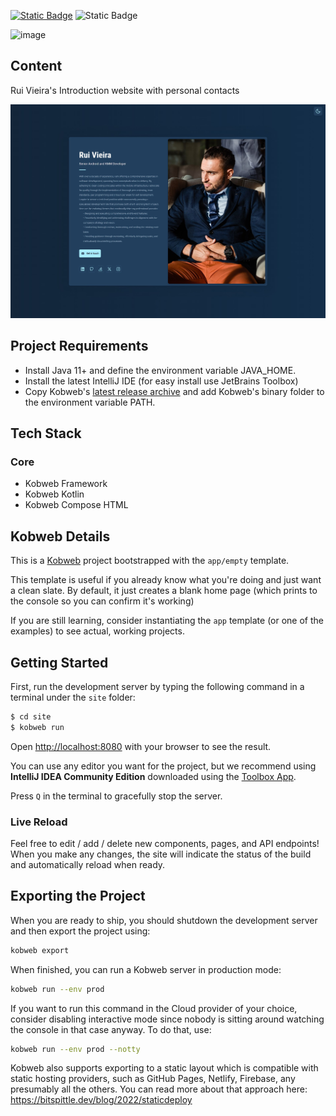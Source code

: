 [![Static Badge](https://img.shields.io/badge/release%20-%20v1.0%20-%20%231082C3)](https://github.com/revs87/personalwebsite-compose/releases/tag/1.0)
![Static Badge](https://img.shields.io/badge/License%20-%20MIT%20License%20-%20%231082C3)

![image](https://img.shields.io/badge/Kobweb-0095D5?&style=for-the-badge&logo=kotlin&logoColor=white)

## Content
Rui Vieira's Introduction website with personal contacts

![rvintro](https://github.com/revs87/personalwebsite-compose/blob/main/assets/rvintro.jpg)


## Project Requirements
- Install Java 11+ and define the environment variable JAVA_HOME.
- Install the latest IntelliJ IDE (for easy install use JetBrains Toolbox)
- Copy Kobweb's [latest release archive](https://github.com/varabyte/kobweb/releases) and add Kobweb's binary folder to the environment variable PATH.

## Tech Stack
### Core
- Kobweb Framework
- Kobweb Kotlin
- Kobweb Compose HTML

## Kobweb Details
This is a [Kobweb](https://github.com/varabyte/kobweb) project bootstrapped with the `app/empty` template.

This template is useful if you already know what you're doing and just want a clean slate. By default, it
just creates a blank home page (which prints to the console so you can confirm it's working)

If you are still learning, consider instantiating the `app` template (or one of the examples) to see actual,
working projects.

## Getting Started

First, run the development server by typing the following command in a terminal under the `site` folder:

```bash
$ cd site
$ kobweb run
```

Open [http://localhost:8080](http://localhost:8080) with your browser to see the result.

You can use any editor you want for the project, but we recommend using **IntelliJ IDEA Community Edition** downloaded
using the [Toolbox App](https://www.jetbrains.com/toolbox-app/).

Press `Q` in the terminal to gracefully stop the server.

### Live Reload

Feel free to edit / add / delete new components, pages, and API endpoints! When you make any changes, the site will
indicate the status of the build and automatically reload when ready.

## Exporting the Project

When you are ready to ship, you should shutdown the development server and then export the project using:

```bash
kobweb export
```

When finished, you can run a Kobweb server in production mode:

```bash
kobweb run --env prod
```

If you want to run this command in the Cloud provider of your choice, consider disabling interactive mode since nobody
is sitting around watching the console in that case anyway. To do that, use:

```bash
kobweb run --env prod --notty
```

Kobweb also supports exporting to a static layout which is compatible with static hosting providers, such as GitHub
Pages, Netlify, Firebase, any presumably all the others. You can read more about that approach here:
https://bitspittle.dev/blog/2022/staticdeploy
